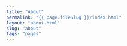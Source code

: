 ```yaml
---
title: "About"
permalink: "{{ page.fileSlug }}/index.html"
layout: "about.html"
slug: "about"
tags: "pages"
---
```



